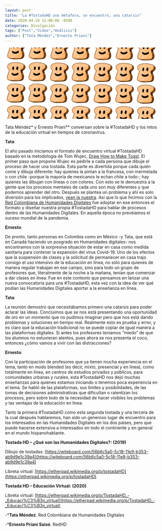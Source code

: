 ```yaml
---
layout: post
title: "La #TostadaHD una métafora, un encuentro, una catarsis"
date: 2020-04-26 12:00:00 -0500
categories: Divulgación
tags: ["Post","Video","Análisis"]  
author: ["Tata Méndez","Ernesto Priani"] 
---
```

![Imagen portada](/assets/blog/TOSTADA.png) 

Tata Méndez* y Ernesto Priani** conversan sobre la #TostadaHD y los retos de la educación virtual en tiempos de coronavirus.

**Tata**:

El año pasado iniciamos el formato de encuentro virtual #TostadaHD basado en la metodología de Tom Wujec, [Draw How to Make Toast](https://www.drawtoast.com/). El primer paso que propone Wujec es pedirle a cada persona que dibuje el proceso de hacer una tostada. Esta parte es divertida porque cada quién come y dibuja diferente: hay quienes la pintan a la francesa, con mermelada o con chile -porque la mayoría de mexicanos le echan chile a todo-; hay quienes las dibujan con líneas o con colores. Con esto se le demuestra a la gente que los procesos mentales de cada uno son muy diferentes y que podemos aprender del otro. Después se plantea un problema y ahí es solo diversión para los implicados, [vean la nuestra](https://witeboard.com/56b6c5a0-5c18-11e9-b353-ab9d9e1c39a4). Así que lo que hicimos con la [Red Colombiana de Humanidades Digitales](http://www.rehdi.co/) fue adoptar en ese entonces el formato y diseñar nuestra propia #TostadaHD para hablar de procesos dentro de las Humanidades Digitales. En aquella época no preveíamos el suceso mundial de la pandemia.

**Ernesto**:

De pronto, tanto personas en Colombia como en México -y Tata, que está en Canadá haciendo un posgrado en Humanidades digitales- nos encontramos con la sorpresiva situación de estar en casa como medida sanitaria para contener la expansión del virus Covid-19. Uno de los efectos que la suspensión de clases y la solicitud de permanecer en casa trajo consigo el uso intensivo de la educación en línea, no sólo para quienes de manera regular trabajan en ese campo, sino para todo un grupo de profesores que, literalmente de la noche a la mañana, tenían que comenzar a dar clases en línea. Fue en este contexto que pensamos en lanzar una nueva convocatoria para una #TostadaHD, esta vez con la idea de ver qué podían las Humanidades Digitales aportar a la enseñanza en línea.

**Tata**:

La reunión demostró que necesitábamos primero una catarsis para poder aclarar las ideas. Concluimos que se nos está presentando una oportunidad de oro en un momento que no pudimos imaginar pero que nos está dando problemas y soluciones en tiempo real. Realmente esto es prueba y error, y es claro que la educación tradicional no se puede copiar de igual manera a las plataformas digitales. Si antes los profesores teníamos “miedo” de que los alumnos no estuvieran atentos, pues ahora se nos presenta el coco, entonces ¿cómo vamos a vivir con las distracciones?  

**Ernesto**:

Con la participación de profesores que ya tienen mucha experiencia en el tema, tanto en modo blended (es decir, mixto, presencial y en línea), como totalmente en línea, en centros de estudios privados y públicos, para comunidades urbanas y rurales, esta  #TostadaHD nos dejó muchas enseñanzas para quienes estamos iniciando o tenemos poca experiencia en el tema. Se habló de las plataformas, sus límites y posibilidades, de las tomas de decisiones administrativas que dificultan o ralentizan los procesos, pero sobre todo de la necesidad de hacer visibles los problemas y las ventajas de la educación en línea. 

Tanto la primera #TostadaHD como esta segunda tostada y una tercera de la cual después hablaremos, han sido un generoso lugar de encuentro para los interesados en las Humanidades Digitales en los dos países, pero que puede hacerse extensiva a interesados en todo el continente y en general en el mundo hispanohablante. 

**Tostada HD – ¿Qué son las Humanidades Digitales?: (2019)**

Dibujo de tostadas: [https://witeboard.com/56b6c5a0-5c18-11e9-b353-ab9d9e1c39a4](https://witeboard.com/56b6c5a0-5c18-11e9-b353-ab9d9e1c39a4)

Libreta virtual: [https://etherpad.wikimedia.org/p/tostadaHD](https://etherpad.wikimedia.org/p/tostadaHD) 
 
**Tostada HD – Educación Virtual: (2020)**

Libreta virtual: [https://etherpad.wikimedia.org/p/TostadaHD_-_Educaci%C3%B3n_virtual](https://etherpad.wikimedia.org/p/TostadaHD_-_Educaci%C3%B3n_virtual)

-***Tata Méndez**. Red Colombiana de Humanidades Digitales

-***Ernesto Priani Saisó**. RedHD